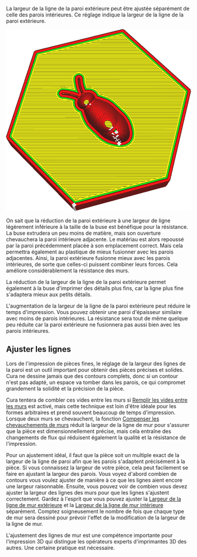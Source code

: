 La largeur de la ligne de la paroi extérieure peut être ajustée séparément de celle des parois intérieures. Ce réglage indique la largeur de la ligne de la paroi extérieure.

![Le contour de la paroi extérieure est beaucoup plus large que le reste](../../../articles/images/wall_line_width_0.png)

On sait que la réduction de la paroi extérieure à une largeur de ligne légèrement inférieure à la taille de la buse est bénéfique pour la résistance. La buse extrudera un peu moins de matière, mais son ouverture chevauchera la paroi intérieure adjacente. Le matériau est alors repoussé par la paroi précédemment placée à son emplacement correct. Mais cela permettra également au plastique de mieux fusionner avec les parois adjacentes. Ainsi, la paroi extérieure fusionne mieux avec les parois intérieures, de sorte que celles-ci puissent combiner leurs forces. Cela améliore considérablement la résistance des murs.

La réduction de la largeur de la ligne de la paroi extérieure permet également à la buse d'imprimer des détails plus fins, car la ligne plus fine s'adaptera mieux aux petits détails.

L'augmentation de la largeur de la ligne de la paroi extérieure peut réduire le temps d'impression. Vous pouvez obtenir une paroi d'épaisseur similaire avec moins de parois intérieures. La résistance sera tout de même quelque peu réduite car la paroi extérieure ne fusionnera pas aussi bien avec les parois intérieures.

Ajuster les lignes
----
Lors de l'impression de pièces fines, le réglage de la largeur des lignes de la paroi est un outil important pour obtenir des pièces précises et solides. Cura ne dessine jamais que des contours complets, donc si un contour n'est pas adapté, un espace va tomber dans les parois, ce qui compromet grandement la solidité et la précision de la pièce.

Cura tentera de combler ces vides entre les murs si [Remplir les vides entre les murs](../shell/fill_perimeter_gaps.md) est activé, mais cette technique est loin d'être idéale pour les formes arbitraires et prend souvent beaucoup de temps d'impression. Lorsque deux murs se chevauchent, la fonction [Compenser les chevauchements de murs](../shell/travel_compensate_overlapping_walls_enabled.md) réduit la largeur de la ligne de mur pour s'assurer que la pièce est dimensionnellement précise, mais cela entraîne des changements de flux qui réduisent également la qualité et la résistance de l'impression.

Pour un ajustement idéal, il faut que la pièce soit un multiple exact de la largeur de la ligne de paroi afin que les parois s'adaptent précisément à la pièce. Si vous connaissez la largeur de votre pièce, cela peut facilement se faire en ajustant la largeur des parois. Vous voyez d'abord combien de contours vous voulez ajuster de manière à ce que les lignes aient encore une largeur raisonnable. Ensuite, vous pouvez voir de combien vous devez ajuster la largeur des lignes des murs pour que les lignes s'ajustent correctement. Gardez à l'esprit que vous pouvez ajuster la [Largeur de la ligne de mur extérieure](largeur_ligne_mur_0.md) et la [Largeur de la ligne de mur intérieure](wall_line_width_x.md) séparément. Comptez soigneusement le nombre de fois que chaque type de mur sera dessiné pour prévoir l'effet de la modification de la largeur de la ligne de mur.

L'ajustement des lignes de mur est une compétence importante pour l'impression 3D qui distingue les opérateurs experts d'imprimantes 3D des autres. Une certaine pratique est nécessaire.
